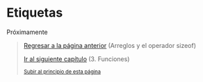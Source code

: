 # Etiquetas

Próximamente

> [Regresar a la página anterior](12-arreglos-y-el-operador-sizeof.md) (Arreglos y el operador sizeof)
>
> [Ir al siguiente capítulo]() (3. Funciones)
>
> <sub>[Subir al principio de esta página](#etiquetas)</sub>